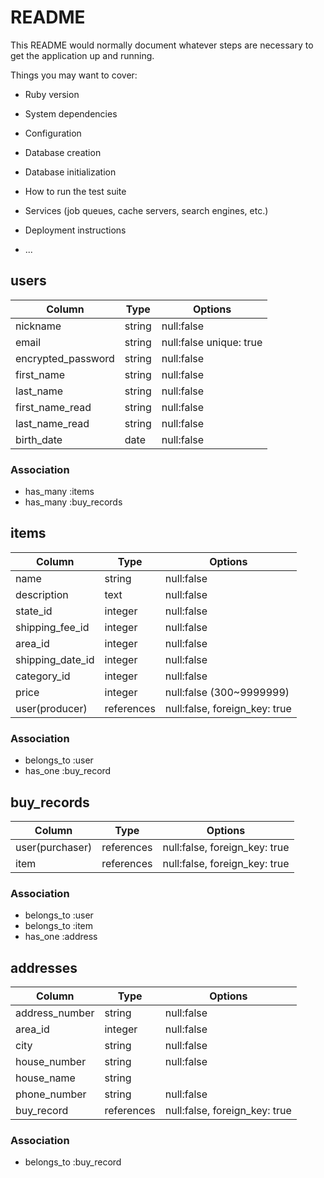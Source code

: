 # README

This README would normally document whatever steps are necessary to get the
application up and running.

Things you may want to cover:

* Ruby version

* System dependencies

* Configuration

* Database creation

* Database initialization

* How to run the test suite

* Services (job queues, cache servers, search engines, etc.)

* Deployment instructions

* ...

## users

|Column             |Type  |Options                |
|-------------------|------|-----------------------|
|nickname           |string|null:false             |
|email              |string|null:false unique: true|
|encrypted_password |string|null:false             |
|first_name         |string|null:false             |
|last_name          |string|null:false             |
|first_name_read    |string|null:false             |
|last_name_read     |string|null:false             | 
|birth_date         |date  |null:false             |

### Association
- has_many :items
- has_many :buy_records


## items

|Column           |Type      |Options                      |
|-----------------|----------|-----------------------------|
|name             |string    |null:false                   |
|description      |text      |null:false                   |
|state_id         |integer   |null:false                   |
|shipping_fee_id  |integer   |null:false                   | 
|area_id          |integer   |null:false                   |
|shipping_date_id |integer   |null:false                   |
|category_id      |integer   |null:false                   |
|price            |integer   |null:false (300~9999999)     |
|user(producer)   |references|null:false, foreign_key: true|

### Association
- belongs_to :user
- has_one :buy_record


## buy_records

|Column         |Type      |Options                      |
|---------------|----------|-----------------------------|
|user(purchaser)|references|null:false, foreign_key: true|
|item           |references|null:false, foreign_key: true|


### Association
- belongs_to :user
- belongs_to :item
- has_one :address

## addresses

|Column      |Type      |Options                      |
|--------------|----------|-----------------------------|
|address_number|string    |null:false                   |
|area_id       |integer   |null:false                   |
|city          |string    |null:false                   |
|house_number  |string    |null:false                   |
|house_name    |string    |                             |
|phone_number  |string    |null:false                   |
|buy_record    |references|null:false, foreign_key: true|

### Association
- belongs_to :buy_record

